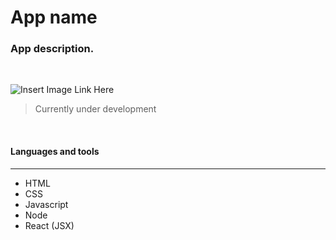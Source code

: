 # App name
### App description.  
<br/>

![Insert Image Link Here]()

> Currently under development 

<br/>

#### Languages and tools 
---

* HTML
* CSS
* Javascript
* Node
* React (JSX)